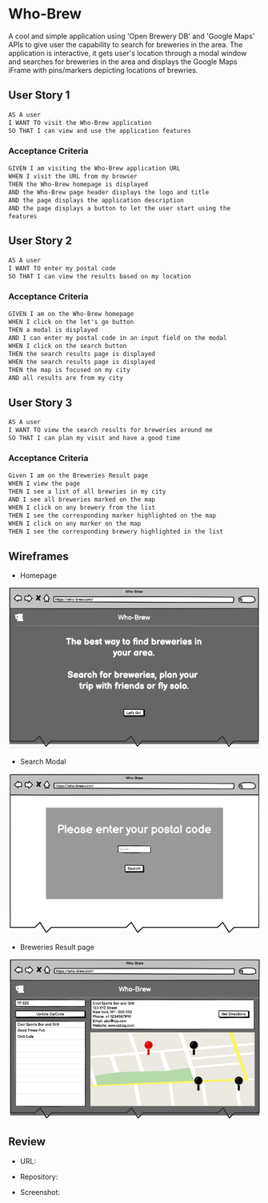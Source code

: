 # Who-Brew

A cool and simple application using 'Open Brewery DB' and 'Google Maps' APIs to give user the capability to search for breweries in the area. The application is interactive, it gets user's location through a modal window and searches for breweries in the area and displays the Google Maps iFrame with pins/markers depicting locations of brewries.

## User Story 1

```
AS A user
I WANT TO visit the Who-Brew application
SO THAT I can view and use the application features
```

### Acceptance Criteria

```
GIVEN I am visiting the Who-Brew application URL
WHEN I visit the URL from my browser
THEN the Who-Brew homepage is displayed
AND the Who-Brew page header displays the logo and title
AND the page displays the application description
AND the page displays a button to let the user start using the features
```

## User Story 2

```
AS A user
I WANT TO enter my postal code
SO THAT I can view the results based on my location
```

### Acceptance Criteria

```
GIVEN I am on the Who-Brew homepage
WHEN I click on the let's go button
THEN a modal is displayed
AND I can enter my postal code in an input field on the modal
WHEN I click on the search button
THEN the search results page is displayed
WHEN the search results page is displayed
THEN the map is focused on my city
AND all results are from my city
```

## User Story 3

```
AS A user
I WANT TO view the search results for breweries around me
SO THAT I can plan my visit and have a good time
```

### Acceptance Criteria

```
Given I am on the Breweries Result page
WHEN I view the page
THEN I see a list of all brewries in my city
AND I see all breweries marked on the map
WHEN I click on any brewery from the list
THEN I see the corresponding marker highlighted on the map
WHEN I click on any marker on the map
THEN I see the corresponding brewery highlighted in the list
```

## Wireframes

* Homepage
<img src="./assets/images/1.png">

* Search Modal
<img src="./assets/images/2.png">

* Breweries Result page
<img src="./assets/images/3.png">

## Review

* URL: 


* Repository: 


* Screenshot:
<img src="">